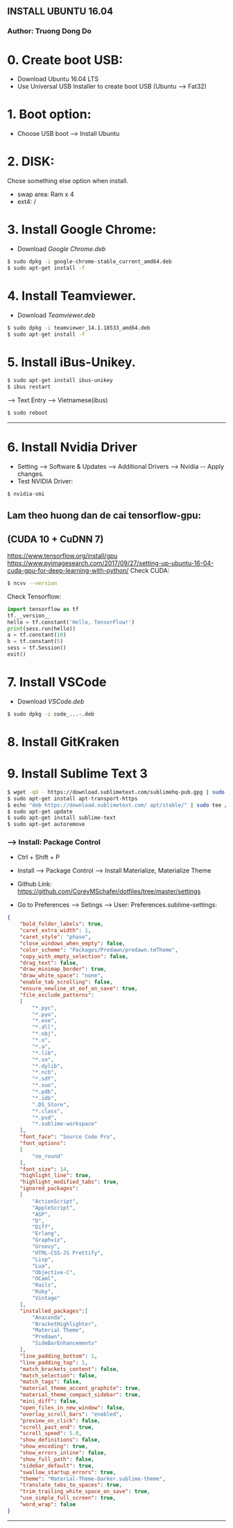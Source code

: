 INSTALL UBUNTU 16.04
--------------------------
### Author: Truong Dong Do 
# 0. Create boot USB:
- Download Ubuntu 16.04 LTS
- Use Universal USB Installer to create boot USB (Ubuntu --> Fat32)

# 1. Boot option:
- Choose USB boot --> Install Ubuntu

# 2. DISK:
Chose something else option when install.
- swap area: Ram x 4
- ext4: /

# 3. Install Google Chrome:
- Download *Google Chrome.deb*
```sh
$ sudo dpkg -i google-chrome-stable_current_amd64.deb
$ sudo apt-get install -f
```

# 4. Install Teamviewer.
- Download *Teamviewer.deb*
```sh
$ sudo dpkg -i teamviewer_14.1.18533_amd64.deb
$ sudo apt-get install -f
```

# 5. Install iBus-Unikey.
```sh
$ sudo apt-get install ibus-unikey
$ ibus restart
```
--> Text Entry --> Vietnamese(ibus)
```sh
$ sudo reboot
```
*****************************************
# 6. Install Nvidia Driver
- Setting --> Software & Updates --> Additional Drivers --> Nvidia -- Apply changes.
- Test NVIDIA Driver:
```sh
$ nvidia-smi
```
## Lam theo huong dan de cai tensorflow-gpu:
## (CUDA 10 + CuDNN 7)
https://www.tensorflow.org/install/gpu
https://www.pyimagesearch.com/2017/09/27/setting-up-ubuntu-16-04-cuda-gpu-for-deep-learning-with-python/
Check CUDA:
```sh
$ ncvv --version
```
Check Tensorflow:
```python
import tensorflow as tf
tf.__version__
hello = tf.constant('Hello, TensorFlow!')
print(sess.run(hello))
a = tf.constant(10)
b = tf.constant(5)
sess = tf.Session()
exit()
```
# 7. Install VSCode
- Download *VSCode.deb*
```sh
$ sudo dpkg -i code_...-.deb
```
# 8. Install GitKraken

# 9. Install Sublime Text 3
```sh
$ wget -qO - https://download.sublimetext.com/sublimehq-pub.gpg | sudo apt-key add -
$ sudo apt-get install apt-transport-https
$ echo "deb https://download.sublimetext.com/ apt/stable/" | sudo tee /etc/apt/sources.list.d/sublime-text.list
$ sudo apt-get update
$ sudo apt-get install sublime-text
$ sudo apt-get autoremove
```
### --> Install: Package Control
- Ctrl + Shift + P
- Install --> Package Control --> Install Materialize, Materialize Theme
- Github Link:
https://github.com/CoreyMSchafer/dotfiles/tree/master/settings

- Go to Preferences --> Setings --> User:
Preferences.sublime-settings:
```json
{
    "bold_folder_labels": true,
    "caret_extra_width": 1,
    "caret_style": "phase",
    "close_windows_when_empty": false,
    "color_scheme": "Packages/Predawn/predawn.tmTheme",
    "copy_with_empty_selection": false,
    "drag_text": false,
    "draw_minimap_border": true,
    "draw_white_space": "none",
    "enable_tab_scrolling": false,
    "ensure_newline_at_eof_on_save": true,
    "file_exclude_patterns":
    [
        "*.pyc",
        "*.pyo",
        "*.exe",
        "*.dll",
        "*.obj",
        "*.o",
        "*.a",
        "*.lib",
        "*.so",
        "*.dylib",
        "*.ncb",
        "*.sdf",
        "*.suo",
        "*.pdb",
        "*.idb",
        ".DS_Store",
        "*.class",
        "*.psd",
        "*.sublime-workspace"
    ],
    "font_face": "Source Code Pro",
    "font_options":
    [
        "no_round"
    ],
    "font_size": 14,
    "highlight_line": true,
    "highlight_modified_tabs": true,
    "ignored_packages":
    [
        "ActionScript",
        "AppleScript",
        "ASP",
        "D",
        "Diff",
        "Erlang",
        "Graphviz",
        "Groovy",
        "HTML-CSS-JS Prettify",
        "Lisp",
        "Lua",
        "Objective-C",
        "OCaml",
        "Rails",
        "Ruby",
        "Vintage"
    ],
    "installed_packages":[
        "Anaconda",
        "BracketHighlighter",
        "Material Theme",
        "Predawn",
        "SideBarEnhancements"
    ],
    "line_padding_bottom": 1,
    "line_padding_top": 1,
    "match_brackets_content": false,
    "match_selection": false,
    "match_tags": false,
    "material_theme_accent_graphite": true,
    "material_theme_compact_sidebar": true,
    "mini_diff": false,
    "open_files_in_new_window": false,
    "overlay_scroll_bars": "enabled",
    "preview_on_click": false,
    "scroll_past_end": true,
    "scroll_speed": 5.0,
    "show_definitions": false,
    "show_encoding": true,
    "show_errors_inline": false,
    "show_full_path": false,
    "sidebar_default": true,
    "swallow_startup_errors": true,
    "theme": "Material-Theme-Darker.sublime-theme",
    "translate_tabs_to_spaces": true,
    "trim_trailing_white_space_on_save": true,
    "use_simple_full_screen": true,
    "word_wrap": false
}
```
---------------------------------------------
